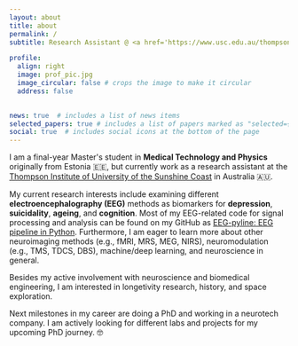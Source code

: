 ```yaml
---
layout: about
title: about
permalink: /
subtitle: Research Assistant @ <a href='https://www.usc.edu.au/thompson-institute'>Thompson Institute, UniSC</a>.

profile:
  align: right
  image: prof_pic.jpg
  image_circular: false # crops the image to make it circular
  address: false
    

news: true  # includes a list of news items
selected_papers: true # includes a list of papers marked as "selected={true}"
social: true  # includes social icons at the bottom of the page
---
```


I am a final-year Master's student in **Medical Technology and Physics** originally from Estonia :estonia:, but currently work as a research assistant at the [Thompson Institute of University of the Sunshine Coast](https://www.usc.edu.au/thompson-institute) in Australia :australia:.

My current research interests include examining different **electroencephalography (EEG)** methods as biomarkers for **depression**, **suicidality**, **ageing**, and **cognition**. Most of my EEG-related code for signal processing and analysis can be found on my GitHub as [EEG-pyline: EEG pipeline in Python](https://github.com/teanijarv/EEG-pyline/). Furthermore, I am eager to learn more about other neuroimaging methods (e.g., fMRI, MRS, MEG, NIRS), neuromodulation (e.g., TMS, TDCS, DBS), machine/deep learning, and neuroscience in general.

Besides my active involvement with neuroscience and biomedical engineering, I am interested in longetivity research, history, and space exploration.

Next milestones in my career are doing a PhD and working in a neurotech company. I am actively looking for different labs and projects for my upcoming PhD journey. :nerd_face: